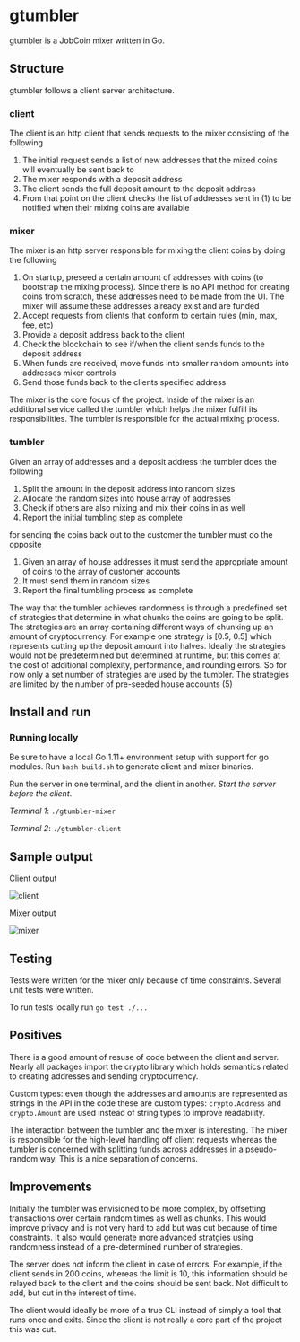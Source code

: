 # gtumbler

gtumbler is a JobCoin mixer written in Go. 

## Structure

gtumbler follows a client server architecture. 

### client
The client is an http client that sends requests to the mixer consisting of the following
1. The initial request sends a list of new addresses that the mixed coins will eventually be sent back to
2. The mixer responds with a deposit address
3. The client sends the full deposit amount to the deposit address
4. From that point on the client checks the list of addresses sent in (1) to be notified when their mixing coins are available

### mixer
The mixer is an http server responsible for mixing the client coins by doing the following
1. On startup, preseed a certain amount of addresses with coins (to bootstrap the mixing process).
Since there is no API method for creating coins from scratch, these addresses need to be made from the UI.
The mixer will assume these addresses already exist and are funded
2. Accept requests from clients that conform to certain rules (min, max, fee, etc)
3. Provide a deposit address back to the client
4. Check the blockchain to see if/when the client sends funds to the deposit address
5. When funds are received, move funds into smaller random amounts into addresses mixer controls
6. Send those funds back to the clients specified address

The mixer is the core focus of the project. Inside of the mixer is an additional service called the tumbler which helps 
the mixer fulfill its responsibilities. The tumbler is responsible for the actual mixing process. 

### tumbler
Given an array of addresses and a deposit address the tumbler does the following
1. Split the amount in the deposit address into random sizes
2. Allocate the random sizes into house array of addresses 
3. Check if others are also mixing and mix their coins in as well
3. Report the initial tumbling step as complete

for sending the coins back out to the customer the tumbler must do the opposite
1. Given an array of house addresses it must send the appropriate amount of coins to the array of customer accounts
2. It must send them in random sizes 
3. Report the final tumbling process as complete 

The way that the tumbler achieves randomness is through a predefined set of strategies that determine in what chunks the coins 
are going to be split. The strategies are an array containing different ways of chunking up an amount of cryptocurrency.
For example one strategy is [0.5, 0.5] which represents cutting up the deposit amount into halves. Ideally the strategies would not be predetermined but determined at runtime, 
but this comes at the cost of additional complexity, performance, and rounding errors. So for now only a set number of strategies are used by the tumbler.
The strategies are limited by the number of pre-seeded house accounts (5)

## Install and run

### Running locally
Be sure to have a local Go 1.11+ environment setup with support for go modules. Run `bash build.sh` to generate client and mixer binaries. 

Run the server in one terminal, and the client in another. _Start the server before the client_.

_Terminal 1_: `./gtumbler-mixer`

_Terminal 2_: `./gtumbler-client`

## Sample output

Client output

![client](https://i.imgur.com/3rUGvQw.png)

Mixer output

![mixer](https://i.imgur.com/DkPYAcS.png)

## Testing

Tests were written for the mixer only because of time constraints. Several unit tests were written. 

To run tests locally run `go test ./...`

## Positives

There is a good amount of resuse of code between the client and server. Nearly all packages import the crypto library which holds
semantics related to creating addresses and sending cryptocurrency. 

Custom types: even though the addresses and amounts are represented as strings in the API in the code these are custom types:
`crypto.Address` and `crypto.Amount` are used instead of string types to improve readability.

The interaction between the tumbler and the mixer is interesting. The mixer is responsible for the high-level handling off client requests
whereas the tumbler is concerned with splitting funds across addresses in a pseudo-random way. This is a nice separation of concerns. 

## Improvements

Initially the tumbler was envisioned to be more complex, by offsetting transactions over certain random times as well as chunks.
This would improve privacy and is not very hard to add but was cut because of time constraints. It also would generate more advanced stratgies
using randomness instead of a pre-determined number of strategies. 

The server does not inform the client in case of errors. For example, if the client sends in 200 coins, whereas the limit is 10, this information 
should be relayed back to the client and the coins should be sent back. Not difficult to add, but cut in the interest of time. 

The client would ideally be more of a true CLI instead of simply a tool that runs once and exits. Since the client is not really a core 
part of the project this was cut.  

 

